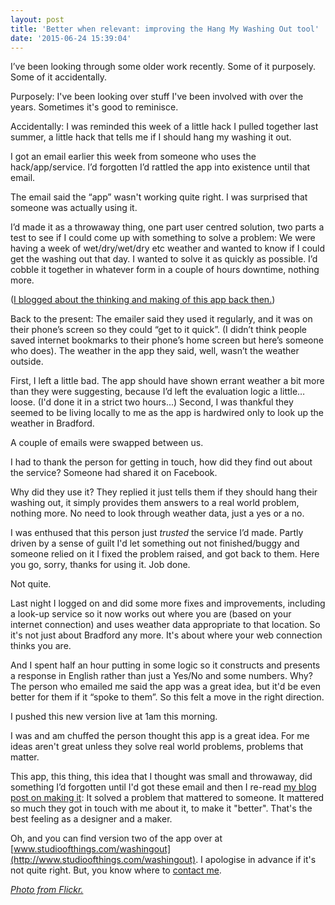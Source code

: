 ```yaml
---
layout: post
title: 'Better when relevant: improving the Hang My Washing Out tool'
date: '2015-06-24 15:39:04'
---
```


I’ve been looking through some older work recently. Some of it purposely. Some of it accidentally.

Purposely: I've been looking over stuff I've been involved with over the years. Sometimes it's good to reminisce.

Accidentally: I was reminded this week of a little hack I pulled together last summer, a little hack that tells me if I should hang my washing it out.

I got an email earlier this week from someone who uses the hack/app/service. I’d forgotten I’d rattled the app into existence until that email.

The email said the “app” wasn't working quite right. I was surprised that someone was actually using it.

I’d made it as a throwaway thing, one part user centred solution, two parts a test to see if I could come up with something to solve a problem: We were having a week of wet/dry/wet/dry etc weather and wanted to know if I could get the washing out that day. I wanted to solve it  as quickly as possible. I’d cobble it together in whatever form in a couple of hours downtime, nothing more.

([I blogged about the thinking and making of this app back then.](/weathering-a-two-hour-hack))

Back to the present: The emailer said they used it regularly, and it was on their phone’s screen so they could “get to it quick”. (I didn’t think people saved internet bookmarks to their phone’s home screen but here’s someone who does). The weather in the app they said, well, wasn’t the weather outside.

First, I left a little bad. The app should have shown errant weather a bit more than they were suggesting, because I’d left the evaluation logic a little… loose. (I'd done it in a strict two hours...) Second, I was thankful they seemed to be living locally to me as the app is hardwired only to look up the weather in Bradford.

A couple of emails were swapped between us.

I had to thank the person for getting in touch, how did they find out about the service? Someone had shared it on Facebook.

Why did they use it? They replied it just tells them if they should hang their washing out, it simply provides them answers to a real world problem, nothing more. No need to look through weather data, just a yes or a no.

I was enthused that this person just *trusted* the service I’d made. Partly driven by a sense of guilt I'd let something out not finished/buggy and someone relied on it I fixed the problem raised, and got back to them. Here you go, sorry, thanks for using it. Job done.

Not quite.

Last night I logged on and did some more fixes and improvements, including a look-up service so it now works out where you are (based on your internet connection) and uses weather data appropriate to that location. So it's not just about Bradford any more. It's about where your web connection thinks you are.

And I spent half an hour putting in some logic so it constructs and presents a response in English rather than just a Yes/No and some numbers. Why? The person who emailed me said the app was a great idea, but it'd be even better for them if it “spoke to them”. So this felt a move in the right direction.

I pushed this new version live at 1am this morning.

I was and am chuffed the person thought this app is a great idea. For me ideas aren't great unless they solve real world problems, problems that matter.

This app, this thing, this idea that I thought was small and throwaway, did something I’d forgotten until I'd got these email and then I re-read [my blog post on making it](/weathering-a-two-hour-hack): It solved a problem that mattered to someone. It mattered so much they got in touch with me about it, to make it "better". That's the best feeling as a designer and a maker.

Oh, and you can find version two of the app over at [www.studioofthings.com/washingout](http://www.studioofthings.com/washingout). I apologise in advance if it's not quite right. But, you know where to [contact me](/contact).

*[Photo from Flickr.](https://www.flickr.com/photos/viktor_u/8028848433/in/photolist-detWVg-KL5Vi-raBL5-4BxFrP-8ZiW2j-58HYWr-cGYeiC-qbtHRd-4b6Mxz-ey1zqU-fUybWx-qzV9-3eEEF4-8ioK59-9enkQ-qvrSE-53VAVL-8pMLQB-i9Ggsn-9EJ4M-4se2Hc-4vGRwF-g1wjPY-e1vNUv-5393hb-nQisw7-rxsnP2-oCekEJ-oj21gu-6FSbSb-FVpXn-2orEFM-2A7XtC-nc9JGr-mmKx66-5zsr6w-4iaqyo-dJp6uC-ppXhhE-55ZRD2-rW9Rzg-pjhiA-rUBZ2c-qL9sAc-kMfwYZ-28Zdeq-3iMGMR-2aZbC1-qu53RX-6zBS47)*

